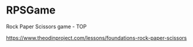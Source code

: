 # RPSGame
Rock Paper Scissors game - TOP



https://www.theodinproject.com/lessons/foundations-rock-paper-scissors
